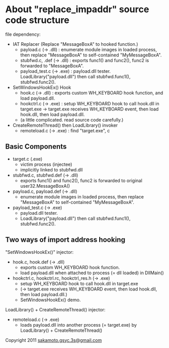# About "replace_impaddr" source code structure

file dependency:
- IAT Replacer (Replace "MessageBoxA" to hooked function.)
  - payload.c (-> .dll) : enumerate module images in loaded process, then replace "MessageBoxA" to self-contained "MyMessageBoxA".
  - stubfwd.c, .def (-> .dll) : exports func1() and func2(), func2 is forwarded to "MessageBoxA".
  - payload_test.c (-> .exe) : payload.dll tester. LoadLibrary("payload.dll") then call stubfwd.func1(), stubfwd.func2().
- SetWindowsHookEx() Hook
  - hook.c (-> .dll) : exports custom WH_KEYBOARD hook function, and load payload.dll.
  - hookctrl.c (-> .exe) : setup WH_KEYBOARD hook to call hook.dll in target.exe -> target.exe receives WH_KEYBOARD event, then load hook.dll, then load payload.dll.
  - (a little complicated. read source code carefully.)
- CreateRemoteThread() then LoadLibrary() invoker
  - remoteload.c (-> .exe) : find "target.exe", c



## Basic Components

- target.c (.exe)
  - victim process (injectee)
  - implicitly linked to stubfwd.dll
- stubfwd.c, stubfwd.def (-> .dll)
  - exports func1() and func2(), func2 is forwarded to original user32.MessageBoxA()
- payload.c, payload.def (-> .dll)
  - enumerate module images in loaded process, then replace "MessageBoxA" to self-contained "MyMessageBoxA".
- payload_test.c (-> .exe)
  - payload.dll tester.
  - LoadLibrary("payload.dll") then call stubfwd.func1(), stubfwd.func2().
 
## Two ways of import address hooking

"SetWindowsHookEx()" injector:
- hook.c, hook.def (-> .dll)
  - exports custom WH_KEYBOARD hook function.
  - load payload.dll when attached to process (= dll loaded) in DllMain()
- hookctrl.c, hookctrl.rc, hookctrl_res.h (-> .exe)
  - setup WH_KEYBOARD hook to call hook.dll in target.exe
  - (-> target.exe receives WH_KEYBOARD event, then load hook.dll, then load payload.dll.)
  - SetWindowsHookEx() demo.

LoadLibrary() + CreateRemoteThread() injector:
- remoteload.c (-> .exe)
  - loads payload.dll into another process (= target.exe) by LoadLibrary() + CreateRemoteThread()


Copyright 2011 sakamoto.gsyc.3s@gmail.com
